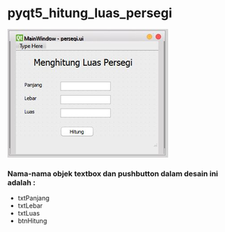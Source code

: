 # pyqt5_hitung_luas_persegi

![gambar1](https://github.com/freddywicaksono/pyqt5_hitung_luas_persegi/blob/main/images/desain_persegi.JPG)

### Nama-nama objek textbox dan pushbutton dalam desain ini adalah :

* txtPanjang
* txtLebar
* txtLuas
* btnHitung
